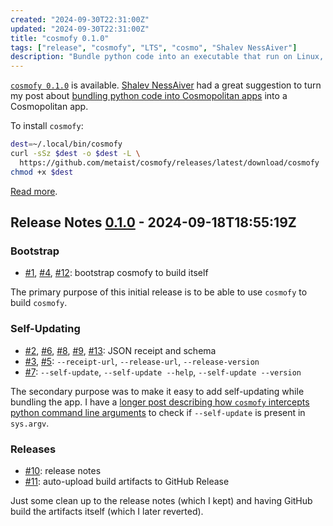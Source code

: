```yaml
---
created: "2024-09-30T22:31:00Z"
updated: "2024-09-30T22:31:00Z"
title: "cosmofy 0.1.0"
tags: ["release", "cosmofy", "LTS", "cosmo", "Shalev NessAiver"]
description: "Bundle python code into an executable that run on Linux, macOS, and Windows."
---
```


[`cosmofy 0.1.0`][release] is available. [Shalev NessAiver] had a great suggestion to turn my post about [bundling python code into Cosmopolitan apps](/blog/2024/08/packaging-python-with-cosmopolitan.html) into a Cosmopolitan app.

To install `cosmofy`:

```bash
dest=~/.local/bin/cosmofy
curl -sSz $dest -o $dest -L \
  https://github.com/metaist/cosmofy/releases/latest/download/cosmofy
chmod +x $dest
```

[Read more](https://github.com/metaist/cosmofy).

[release]: https://github.com/metaist/cosmofy/releases/tag/0.1.0
[Shalev NessAiver]: https://github.com/Pugio
[#1]: https://github.com/metaist/cosmofy/issues/1
[#2]: https://github.com/metaist/cosmofy/issues/2
[#3]: https://github.com/metaist/cosmofy/issues/3
[#4]: https://github.com/metaist/cosmofy/issues/4
[#5]: https://github.com/metaist/cosmofy/issues/5
[#6]: https://github.com/metaist/cosmofy/issues/6
[#7]: https://github.com/metaist/cosmofy/issues/7
[#8]: https://github.com/metaist/cosmofy/issues/8
[#9]: https://github.com/metaist/cosmofy/issues/9
[#10]: https://github.com/metaist/cosmofy/issues/10
[#11]: https://github.com/metaist/cosmofy/issues/11
[#12]: https://github.com/metaist/cosmofy/issues/12
[#13]: https://github.com/metaist/cosmofy/issues/13
[0.1.0]: https://github.com/metaist/cosmofy/commits/0.1.0

## Release Notes [0.1.0] - 2024-09-18T18:55:19Z

### Bootstrap

- [#1], [#4], [#12]: bootstrap cosmofy to build itself

The primary purpose of this initial release is to be able to use `cosmofy` to build `cosmofy`.

### Self-Updating

- [#2], [#6], [#8], [#9], [#13]: JSON receipt and schema
- [#3], [#5]: `--receipt-url`, `--release-url`, `--release-version`
- [#7]: `--self-update`, `--self-update --help`, `--self-update --version`

The secondary purpose was to make it easy to add self-updating while bundling the app. I have a [longer post describing how `cosmofy` intercepts python command line arguments](/blog/2024/09/pythonoid.html) to check if `--self-update` is present in `sys.argv`.

### Releases

- [#10]: release notes
- [#11]: auto-upload build artifacts to GitHub Release

Just some clean up to the release notes (which I kept) and having GitHub build the artifacts itself (which I later reverted).
